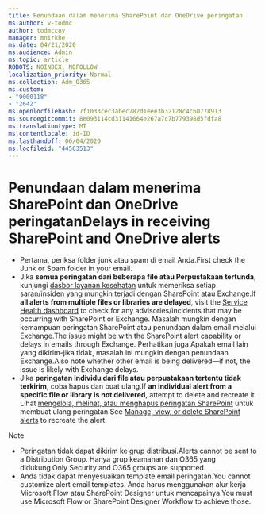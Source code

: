 ```yaml
---
title: Penundaan dalam menerima SharePoint dan OneDrive peringatan
ms.author: v-todmc
author: todmccoy
manager: mnirkhe
ms.date: 04/21/2020
ms.audience: Admin
ms.topic: article
ROBOTS: NOINDEX, NOFOLLOW
localization_priority: Normal
ms.collection: Adm_O365
ms.custom:
- "9000118"
- "2642"
ms.openlocfilehash: 7f1033cec3abec782d1eee3b32128c4c60778913
ms.sourcegitcommit: 8e093114cd31141664e267a7c7b779398d5fdfa8
ms.translationtype: MT
ms.contentlocale: id-ID
ms.lasthandoff: 06/04/2020
ms.locfileid: "44563513"
---
```

# <a name="delays-in-receiving-sharepoint-and-onedrive-alerts"></a><span data-ttu-id="1ad38-102">Penundaan dalam menerima SharePoint dan OneDrive peringatan</span><span class="sxs-lookup"><span data-stu-id="1ad38-102">Delays in receiving SharePoint and OneDrive alerts</span></span>

- <span data-ttu-id="1ad38-103">Pertama, periksa folder junk atau spam di email Anda.</span><span class="sxs-lookup"><span data-stu-id="1ad38-103">First check the Junk or Spam folder in your email.</span></span>
- <span data-ttu-id="1ad38-104">Jika **semua peringatan dari beberapa file atau Perpustakaan tertunda**, kunjungi [dasbor layanan kesehatan](https://portal.office.com/adminportal/home?ref=/servicehealth) untuk memeriksa setiap saran/insiden yang mungkin terjadi dengan SharePoint atau Exchange.</span><span class="sxs-lookup"><span data-stu-id="1ad38-104">If **all alerts from multiple files or libraries are delayed**, visit the [Service Health dashboard](https://portal.office.com/adminportal/home?ref=/servicehealth) to check for any advisories/incidents that may be occurring with SharePoint or Exchange.</span></span> <span data-ttu-id="1ad38-105">Masalah mungkin dengan kemampuan peringatan SharePoint atau penundaan dalam email melalui Exchange.</span><span class="sxs-lookup"><span data-stu-id="1ad38-105">The issue might be with the SharePoint alert capability or delays in emails through Exchange.</span></span> <span data-ttu-id="1ad38-106">Perhatikan juga Apakah email lain yang dikirim-jika tidak, masalah ini mungkin dengan penundaan Exchange.</span><span class="sxs-lookup"><span data-stu-id="1ad38-106">Also note whether other email is being delivered—if not, the issue is likely with Exchange delays.</span></span>
- <span data-ttu-id="1ad38-107">Jika **peringatan individu dari file atau perpustakaan tertentu tidak terkirim**, coba hapus dan buat ulang.</span><span class="sxs-lookup"><span data-stu-id="1ad38-107">If **an individual alert from a specific file or library is not delivered**, attempt to delete and recreate it.</span></span> <span data-ttu-id="1ad38-108">Lihat [mengelola, melihat, atau menghapus peringatan SharePoint](https://support.microsoft.com/office/99dfb19c-9a90-4a8c-aba1-aa8c8afb0de2) untuk membuat ulang peringatan.</span><span class="sxs-lookup"><span data-stu-id="1ad38-108">See [Manage, view, or delete SharePoint alerts](https://support.microsoft.com/office/99dfb19c-9a90-4a8c-aba1-aa8c8afb0de2) to recreate the alert.</span></span>

> [!NOTE]
> - <span data-ttu-id="1ad38-109">Peringatan tidak dapat dikirim ke grup distribusi.</span><span class="sxs-lookup"><span data-stu-id="1ad38-109">Alerts cannot be sent to a Distribution Group.</span></span> <span data-ttu-id="1ad38-110">Hanya grup keamanan dan O365 yang didukung.</span><span class="sxs-lookup"><span data-stu-id="1ad38-110">Only Security and O365 groups are supported.</span></span>
> - <span data-ttu-id="1ad38-111">Anda tidak dapat menyesuaikan template email peringatan.</span><span class="sxs-lookup"><span data-stu-id="1ad38-111">You cannot customize alert email templates.</span></span> <span data-ttu-id="1ad38-112">Anda harus menggunakan alur kerja Microsoft Flow atau SharePoint Designer untuk mencapainya.</span><span class="sxs-lookup"><span data-stu-id="1ad38-112">You must use Microsoft Flow or SharePoint Designer Workflow to achieve those.</span></span>
